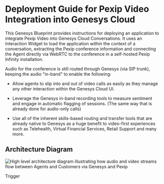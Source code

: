 # Deployment Guide for Pexip Video Integration into Genesys Cloud

This Genesys Blueprint provides instructions for deploying an application to integrate Pexip Video into Genesys Cloud Conversations. It uses an Interaction Widget to load the application within the context of a conversation, extracting the Pexip conference information and connecting the Agent directly via WebRTC to the conference in a self-hosted Pexip Infinity installation.

Audio for the conference is still routed through Genesys (via SIP trunk), keeping the audio "in-band" to enable the following:

* Allow agents to slip into and out of video calls as easily as they manage any other interaction within the Genesys Cloud UI. 

* Leverage the Genesys in-band recording tools to measure sentiment and engage in automatic flagging of sessions. (The same way that is already done for audio-only calls)

* Use all of the inherent skills-based routing and transfer tools that are already native to Genesys as a huge benefit to video-first experiences such as Telehealth, Virtual Financial Services, Retail Support and many more. 

## Architecture Diagram
![](blueprint/images/01-Overview/01-Architecture-Diagram.png "High level architecture diagram illustrating how audio and video streams flow between Agents and Customers via Genesys and Pexip")

Trigger
